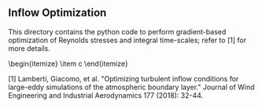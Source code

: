 ## Inflow Optimization 
This directory contains the python code to perform gradient-based optimization of Reynolds stresses and integral time-scales; refer to [1] for more details.

\begin{itemize}
\item c
\end{itemize}


[1] Lamberti, Giacomo, et al. "Optimizing turbulent inflow conditions for large-eddy simulations of the atmospheric boundary layer." Journal of Wind Engineering and Industrial Aerodynamics 177 (2018): 32-44.
